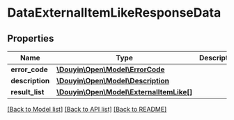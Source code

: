 # DataExternalItemLikeResponseData

## Properties
Name | Type | Description | Notes
------------ | ------------- | ------------- | -------------
**error_code** | [**\Douyin\Open\Model\ErrorCode**](ErrorCode.md) |  | 
**description** | [**\Douyin\Open\Model\Description**](Description.md) |  | 
**result_list** | [**\Douyin\Open\Model\ExternalItemLike[]**](ExternalItemLike.md) |  | [optional] 

[[Back to Model list]](../../README.md#documentation-for-models) [[Back to API list]](../../README.md#documentation-for-api-endpoints) [[Back to README]](../../README.md)

